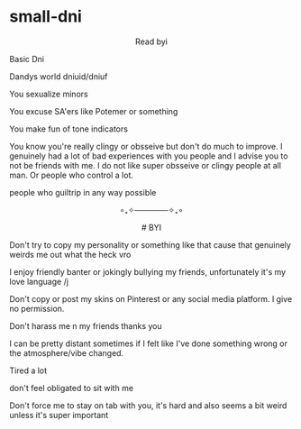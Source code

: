 # small-dni

<p align="center">
Read byi 
</p>

<p align="center">
  
Basic Dni 
  
Dandys world dniuid/dniuf 

You sexualize minors 

You excuse SA'ers like Potemer or something 

You make fun of tone indicators 

You know you're really clingy or obsseive but don't do much to improve. I genuinely had a lot of bad experiences with you people and I advise you to not be friends with me. I do not like super obsseive or clingy people at all man. Or people who control a lot. 

people who guiltrip in any way possible

</p>

<p align="center">
∘₊✧──────✧₊∘
</p>

<p align="center">
# BYI

Don't try to copy my personality or something like that cause that genuinely weirds me out what the heck vro

I enjoy friendly banter or jokingly bullying my friends, unfortunately it's my love language /j 

Don't copy or post my skins on Pinterest or any social media platform. I give no permission. 

Don't harass me n my friends thanks you

I can be pretty distant sometimes if I felt like I've done something wrong or the atmosphere/vibe changed. 

Tired a lot

don't feel obligated to sit with me

Don't force me to stay on tab with you, it's hard and also seems a bit weird unless it's super important
